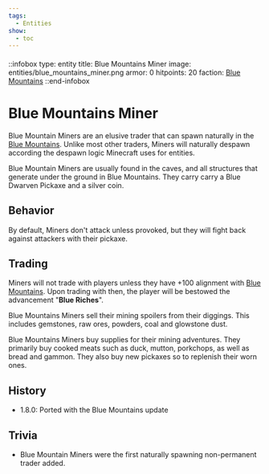 ```yaml
---
tags:
  - Entities
show:
  - toc
---
```


####

::infobox
type: entity
title: Blue Mountains Miner
image: entities/blue_mountains_miner.png
armor: 0
hitpoints: 20
faction: [Blue Mountains](/Extended-Wiki/wiki/Blue_Mountains_(Faction))
::end-infobox

# Blue Mountains Miner

Blue Mountain Miners are an elusive trader that can spawn naturally in the [Blue Mountains](/Extended-Wiki/wiki/Blue_Mountains_(Faction)). Unlike most other traders, Miners will naturally despawn according the despawn logic Minecraft uses for entities.

Blue Mountain Miners are usually found in the caves, and all structures that generate under the ground in Blue Mountains. They carry carry a Blue Dwarven Pickaxe and a silver coin.

## Behavior

By default, Miners don't attack unless provoked, but they will fight back against attackers with their pickaxe.

## Trading

Miners will not trade with players unless they have +100 alignment with [Blue Mountains](/Extended-Wiki/wiki/Blue_Mountains_(Faction)). Upon trading with then, the player will be bestowed the advancement "**Blue Riches**".

Blue Mountains Miners sell their mining spoilers from their diggings. This includes gemstones, raw ores, powders, coal and glowstone dust.

Blue Mountains Miners buy supplies for their mining adventures. They primarily buy cooked meats such as duck, mutton, porkchops, as well as bread and gammon. They also buy new pickaxes so to replenish their worn ones. 

## History
- 1.8.0: Ported with the Blue Mountains update

## Trivia

- Blue Mountain Miners were the first naturally spawning non-permanent trader added.
